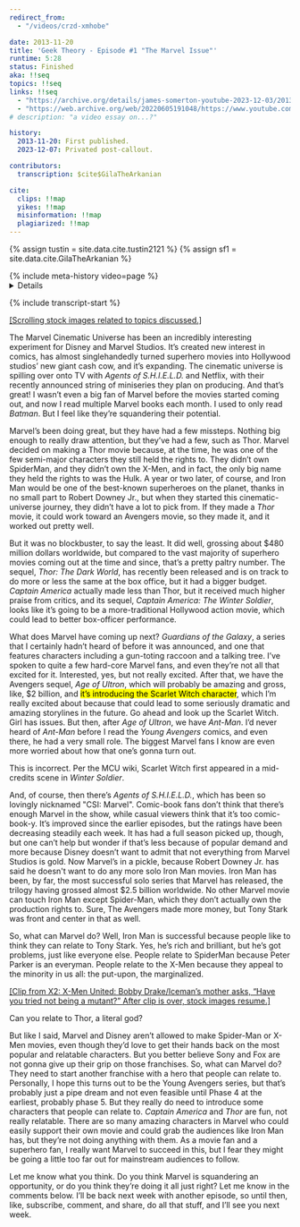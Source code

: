 ```yaml
---
redirect_from:
  - "/videos/crzd-xmhobe"

date: 2013-11-20
title: 'Geek Theory - Episode #1 "The Marvel Issue"'
runtime: 5:28
status: Finished
aka: !!seq
topics: !!seq
links: !!seq
  - "https://archive.org/details/james-somerton-youtube-2023-12-03/20131120+crZd-xmhobE+Geek+Theory+-+Episode+%231+%EF%BC%82The+Marvel+Issue%EF%BC%82.webm"
  - "https://web.archive.org/web/20220605191048/https://www.youtube.com/watch?v=crZd-xmhobE"
# description: "a video essay on...?"

history:
  2013-11-20: First published.
  2023-12-07: Privated post-callout.

contributors:
  transcription: $cite$GilaTheArkanian

cite:
  clips: !!map
  yikes: !!map
  misinformation: !!map
  plagiarized: !!map
---
```

{% assign tustin = site.data.cite.tustin2121 %}
{% assign sf1 = site.data.cite.GilaTheArkanian %}

<compare>
{% include meta-history video=page %}
<credits class="desc">
<details {% include description-version for="2013-11-20" %}>

I think Marvel has a problem on its hands, and in this video I fill you in on why I think so, and what they need to do to fix it.

</details>
</credits>
</compare>

{% include transcript-start %}

<compare>
<james {% include timecode %}>

<u>[Scrolling stock images related to topics discussed.]</u>

The Marvel Cinematic Universe has been an incredibly interesting experiment for Disney and Marvel Studios. It’s created new interest in comics, has almost singlehandedly turned superhero movies into Hollywood studios’ new giant cash cow, and it’s expanding. The cinematic universe is spilling over onto TV with *Agents of S.H.I.E.L.D.* and Netflix, with their recently announced string of miniseries they plan on producing. And that’s great! I wasn’t even a big fan of Marvel before the movies started coming out, and now I read multiple Marvel books each month. I used to only read *Batman*. But I feel like they’re squandering their potential.

</james>
<from></from>
<james {% include timecode %}>

Marvel’s been doing great, but they have had a few missteps. Nothing big enough to really draw attention, but they’ve had a few, such as Thor. Marvel decided on making a Thor movie because, at the time, he was one of the few semi-major characters they still held the rights to. They didn’t own SpiderMan, and they didn’t own the X-Men, and in fact, the only big name they held the rights to was the Hulk. A year or two later, of course, and Iron Man would be one of the best-known superheroes on the planet, thanks in no small part to Robert Downey Jr., but when they started this cinematic-universe journey, they didn’t have a lot to pick from. If they made a *Thor* movie, it could work toward an Avengers movie, so they made it, and it worked out pretty well.

</james>
<from></from>
<james span=2 {% include timecode %}>

But it was no blockbuster, to say the least. It did well, grossing about $480 million dollars worldwide, but compared to the vast majority of superhero movies coming out at the time and since, that’s a pretty paltry number. The sequel, *Thor: The Dark World*, has recently been released and is on track to do more or less the same at the box office, but it had a bigger budget. *Captain America* actually made less than Thor, but it received much higher praise from critics, and its sequel, *Captain America: The Winter Soldier*, looks like it’s going to be a more-traditional Hollywood action movie, which could lead to better box-officer performance. 

What does Marvel have coming up next? *Guardians of the Galaxy*, a series that I certainly hadn’t heard of before it was announced, and one that features characters including a gun-toting raccoon and a talking tree. I’ve spoken to quite a few hard-core Marvel fans, and even they’re not all that excited for it. Interested, yes, but not really excited. After that, we have the Avengers sequel, *Age of Ultron*, which will probably be amazing and gross, like, $2 billion, and <mark fc=false>it’s introducing the Scarlet Witch character</mark>, which I’m really excited about because that could lead to some seriously dramatic and amazing storylines in the future. Go ahead and look up the Scarlet Witch. Girl has issues. But then, after *Age of Ultron*, we have *Ant-Man*. I’d never heard of *Ant-Man* before I read the *Young Avengers* comics, and even there, he had a very small role. The biggest Marvel fans I know are even more worried about how that one’s gonna turn out.

</james>
<from></from>
<comment {% include commenter for=sf1 %}>

This is incorrect. Per the MCU wiki, Scarlet Witch first appeared in a mid-credits scene in *Winter Soldier*.

</comment>
<james {% include timecode %}>

And, of course, then there’s *Agents of S.H.I.E.L.D.*, which has been so lovingly nicknamed "CSI: Marvel". Comic-book fans don’t think that there’s enough Marvel in the show, while casual viewers think that it’s too comic-book-y. It’s improved since the earlier episodes, but the ratings have been decreasing steadily each week. It has had a full season picked up, though, but one can’t help but wonder if that’s less because of popular demand and more because Disney doesn’t want to admit that not everything from Marvel Studios is gold. Now Marvel’s in a pickle, because Robert Downey Jr. has said he doesn't want to do any more solo Iron Man movies. Iron Man has been, by far, the most successful solo series that Marvel has released, the trilogy having grossed almost $2.5 billion worldwide. No other Marvel movie can touch Iron Man except Spider-Man, which they don’t actually own the production rights to. Sure, The Avengers made more money, but Tony Stark was front and center in that as well. 

</james>
<from></from>
<james {% include timecode %}>

So, what can Marvel do? Well, Iron Man is successful because people like to think they can relate to Tony Stark. Yes, he’s rich and brilliant, but he’s got problems, just like everyone else. People relate to SpiderMan because Peter Parker is an everyman. People relate to the X-Men because they appeal to the minority in us all: the put-upon, the marginalized. 

<u>[Clip from X2: X-Men United: Bobby Drake/Iceman’s mother asks, “Have you tried not being a mutant?” After clip is over, stock images resume.]</u>

Can you relate to Thor, a literal god?

</james>
<from></from>
<james {% include timecode %}>

But like I said, Marvel and Disney aren’t allowed to make Spider-Man or X-Men movies, even though they’d love to get their hands back on the most popular and relatable characters. But you better believe Sony and Fox are not gonna give up their grip on those franchises. So, what can Marvel do? They need to start another franchise with a hero that people can relate to. Personally, I hope this turns out to be the Young Avengers series, but that’s probably just a pipe dream and not even feasible until Phase 4 at the earliest, probably phase 5. But they really do need to introduce some characters that people can relate to. *Captain America* and *Thor* are fun, not really relatable. There are so many amazing characters in Marvel who could easily support their own movie and could grab the audiences like Iron Man has, but they’re not doing anything with them. As a movie fan and a superhero fan, I really want Marvel to succeed in this, but I fear they might be going a little too far out for mainstream audiences to follow. 

</james>
<from></from>
<james {% include timecode %}>

Let me know what you think. Do you think Marvel is squandering an opportunity, or do you think they’re doing it all just right? Let me know in the comments below. I’ll be back next week with another episode, so until then, like, subscribe, comment, and share, do all that stuff, and I’ll see you next week. 

</james>
<from></from>
</compare>

